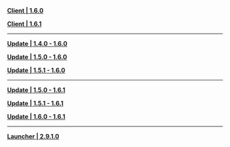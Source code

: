 **[Client | 1.6.0](https://autopatchhk.yuanshen.com/client_app/pc_mihoyo/20210609_15f555799e5d6233/GenshinImpact_1.6.0.zip)**

**[Client | 1.6.1](https://autopatchhk.yuanshen.com/client_app/pc_mihoyo/20210609_eea40505c6337fd1/GenshinImpact_1.6.1.zip)**

---

**[Update | 1.4.0 - 1.6.0](https://autopatchhk.yuanshen.com/client_app/update/hk4e_global/10/game_1.4.0_1.6.0_diff_IVpmib6ENOkQ0U8f.zip)**

**[Update | 1.5.0 - 1.6.0](https://autopatchhk.yuanshen.com/client_app/update/hk4e_global/10/game_1.5.0_1.6.0_diff_1nwTQzkNpqftuRPE.zip)**

**[Update | 1.5.1 - 1.6.0](https://autopatchhk.yuanshen.com/client_app/update/hk4e_global/10/game_1.5.1_1.6.0_diff_jVasZSurGCqb1PYx.zip)**

---

**[Update | 1.5.0 - 1.6.1](https://autopatchhk.yuanshen.com/client_app/update/hk4e_global/10/game_1.5.0_1.6.1_diff_jRaDqCViH5ZwBeMU.zip)**

**[Update | 1.5.1 - 1.6.1](https://autopatchhk.yuanshen.com/client_app/update/hk4e_global/10/game_1.5.1_1.6.1_diff_qTZ0thJzedLnAHsc.zip)**

**[Update | 1.6.0 - 1.6.1](https://autopatchhk.yuanshen.com/client_app/update/hk4e_global/10/game_1.6.0_1.6.1_diff_nUOVRNMH4fb1tJsC.zip)**

---

**[Launcher | 2.9.1.0](https://autopatchhk.yuanshen.com/client_app/update/hk4e_global/10/update_20210525213303_d009a819aTBew3U6.zip)**
